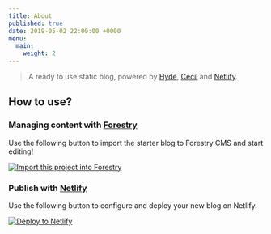 ```yaml
---
title: About
published: true
date: 2019-05-02 22:00:00 +0000
menu:
  main:
    weight: 2
---
```

> A ready to use static blog, powered by [Hyde](https://github.com/Cecilapp/theme-hyde), [Cecil](https://cecil.app) and [Netlify](https://www.netlify.com).

## How to use?

### Managing content with [Forestry](https://forestry.io/)

Use the following button to import the starter blog to Forestry CMS and start editing!

[![Import this project into Forestry](https://assets.forestry.io/import-to-forestryK.svg)](https://app.forestry.io/quick-start?repo=cecilapp/starter-blog&engine=hugo)

### Publish with [Netlify](https://www.netlify.com/)

Use the following button to configure and deploy your new blog on Netlify.

[![Deploy to Netlify](https://www.netlify.com/img/deploy/button.svg)](https://app.netlify.com/start/deploy?repository=https://github.com/Cecilapp/starter-blog)
